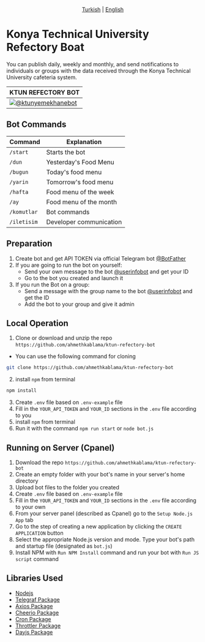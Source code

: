 <p align="center">
  <a href="https://github.com/ahmethkablama/ktun-refectory-bot/blob/main/README.tr.md">Turkish</a> |
  <a href="https://github.com/ahmethkablama/ktun-refectory-bot/blob/main/README.md">English</a>
</p>

# Konya Technical University Refectory Boat

You can publish daily, weekly and monthly, and send notifications to individuals or groups with the data received through the Konya Technical University cafeteria system.

KTUN REFECTORY BOT     | 
-----------------------| 
[![@ktunyemekhanebot](https://img.shields.io/badge/%F0%9F%92%AC%20Telegram-%40ktunyemekhanebot-red)](https://telegram.me/ktunyemekhanebot)|


## Bot Commands
Command                 | Explanation
----------------------- | ----------------------------------------    
`/start`                | Starts the bot
`/dun`                  | Yesterday's Food Menu
`/bugun`                | Today's food menu
`/yarin`                | Tomorrow's food menu
`/hafta`                | Food menu of the week
`/ay`                   | Food menu of the month
`/komutlar`             | Bot commands
`/iletisim`             | Developer communication


## Preparation
1. Create bot and get API TOKEN via official Telegram bot [@BotFather](https://telegram.me/BotFather)
2. If you are going to run the bot on yourself:
   * Send your own message to the bot [@userinfobot](https://telegram.me/userinfobot) and get your ID
   * Go to the bot you created and launch it
3. If you run the Bot on a group:
   * Send a message with the group name to the bot [@userinfobot](https://telegram.me/userinfobot) and get the ID
   * Add the bot to your group and give it admin


## Local Operation

1. Clone or download and unzip the repo `https://github.com/ahmethkablama/ktun-refectory-bot`
* You can use the following command for cloning
```bash
git clone https://github.com/ahmethkablama/ktun-refectory-bot
```
2. install `npm` from terminal
```bash
npm install
```
3. Create `.env` file based on `.env-example` file
4. Fill in the `YOUR_API_TOKEN` and `YOUR_ID` sections in the `.env` file according to you
5. install `npm` from terminal
6. Run it with the command `npm run start` or `node bot.js`

## Running on Server (Cpanel)

1. Download the repo `https://github.com/ahmethkablama/ktun-refectory-bot`
2. Create an empty folder with your bot's name in your server's home directory
3. Upload bot files to the folder you created
4. Create `.env` file based on `.env-example` file
5. Fill in the `YOUR_API_TOKEN` and `YOUR_ID` sections in the `.env` file according to your own
6. From your server panel (described as Cpanel) go to the `Setup Node.js App` tab
7. Go to the step of creating a new application by clicking the `CREATE APPLICATION` button
8. Select the appropriate Node.js version and mode. Type your bot's path and startup file (designated as `bot.js`)
9. Install NPM with `Run NPM Install` command and run your bot with `Run JS script` command


## Libraries Used

* [Nodejs](https://nodejs.org/en/)
* [Telegraf Package](https://www.npmjs.com/package/telegraf)
* [Axios Package](https://www.npmjs.com/package/axios)
* [Cheerio Package](https://www.npmjs.com/package/cheerio)
* [Cron Package](https://www.npmjs.com/package/cron)
* [Throttler Package](https://www.npmjs.com/package/telegraf-throttler)
* [Dayjs Package](https://www.npmjs.com/package/dayjs)
